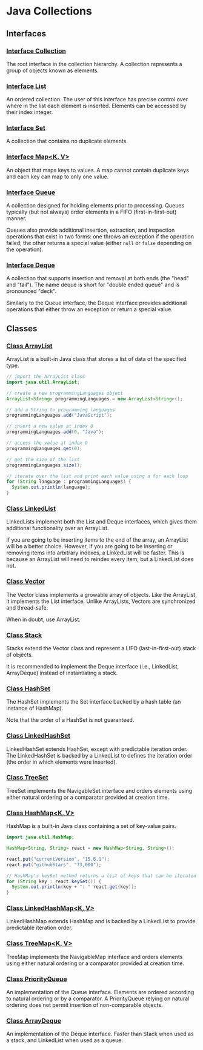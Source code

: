 # Java Collections

## Interfaces

### [Interface Collection<E>](https://docs.oracle.com/javase/8/docs/api/java/util/Collection.html)
The root interface in the collection hierarchy. A collection represents a group of objects known as
elements.

### [Interface List<E>](https://docs.oracle.com/javase/8/docs/api/java/util/List.html)
An ordered collection. The user of this interface has precise control over where in the list each
element is inserted. Elements can be accessed by their index integer.

### [Interface Set<E>](https://docs.oracle.com/javase/8/docs/api/java/util/Set.html)
A collection that contains no duplicate elements.

### [Interface Map<K, V>](https://docs.oracle.com/javase/8/docs/api/java/util/Map.html)
An object that maps keys to values. A map cannot contain duplicate keys and each key can map to only
one value.

### [Interface Queue<E>](https://docs.oracle.com/javase/8/docs/api/java/util/Queue.html)
A collection designed for holding elements prior to processing. Queues typically (but not always)
order elements in a FIFO (first-in-first-out) manner.

Queues also provide additional insertion, extraction, and inspection operations that exist in two
forms: one throws an exception if the operation failed; the other returns a special value (either
`null` or `false` depending on the operation).

### [Interface Deque](https://docs.oracle.com/javase/8/docs/api/java/util/Deque.html)
A collection that supports insertion and removal at both ends (the "head" and "tail"). The name
deque is short for "double ended queue" and is pronounced "deck".

Similarly to the Queue interface, the Deque interface provides additional operations that either
throw an exception or return a special value.

## Classes

### [Class ArrayList<E>](https://docs.oracle.com/javase/8/docs/api/java/util/ArrayList.html)
ArrayList is a built-in Java class that stores a list of data of the specified type.

```java
// import the ArrayList class
import java.util.ArrayList;

// create a new programmingLanguages object
ArrayList<String> programmingLanguages = new ArrayList<String>();

// add a String to programming languages
programmingLanguages.add("JavaScript");

// insert a new value at index 0
programmingLanguages.add(0, "Java");

// access the value at index 0
programmingLanguages.get(0);

// get the size of the list
programmingLanguages.size();

// iterate over the list and print each value using a for each loop
for (String language : programmingLanguages) {
  System.out.println(language);
}
```

### [Class LinkedList<E>](https://docs.oracle.com/javase/8/docs/api/java/util/LinkedList.html)
LinkedLists implement both the List and Deque interfaces, which gives them additional functionality
over an ArrayList.

If you are going to be inserting items to the end of the array, an ArrayList will be a better
choice. However, if you are going to be inserting or removing items into arbitrary indexes, a
LinkedList will be faster. This is because an ArrayList will need to reindex every item; but a
LinkedList does not.

### [Class Vector<E>](https://docs.oracle.com/javase/8/docs/api/java/util/Vector.html)
The Vector class implements a growable array of objects. Like the ArrayList, it implements the List
interface. Unlike ArrayLists, Vectors are synchronized and thread-safe.

When in doubt, use ArrayList.

### [Class Stack<E>](https://docs.oracle.com/javase/8/docs/api/java/util/Stack.html)
Stacks extend the Vector class and represent a LIFO (last-in-first-out) stack of objects.

It is recommended to implement the Deque interface (i.e., LinkedList, ArrayDeque) instead of
instantiating a stack.

### [Class HashSet<E>](https://docs.oracle.com/javase/8/docs/api/java/util/HashSet.html)
The HashSet implements the Set interface backed by a hash table (an instance of HashMap).

Note that the order of a HashSet is not guaranteed.

### [Class LinkedHashSet<E>](https://docs.oracle.com/javase/8/docs/api/java/util/LinkedHashSet.html)
LinkedHashSet extends HashSet, except with predictable iteration order. The LinkedHashSet is backed
by a LinkedList to defines the iteration order (the order in which elements were inserted).

### [Class TreeSet<E>](https://docs.oracle.com/javase/8/docs/api/java/util/TreeSet.html)
TreeSet implements the NavigableSet interface and orders elements using either natural ordering or
a comparator provided at creation time.

### [Class HashMap<K, V>](https://docs.oracle.com/javase/8/docs/api/java/util/HashMap.html)
HashMap is a built-in Java class containing a set of key-value pairs.

```java
import java.util.HashMap;

HashMap<String, String> react = new HashMap<String, String>();

react.put("currentVersion", "15.6.1");
react.put("githubStars", "73,000");

// HashMap's keySet method returns a list of keys that can be iterated over
for (String key : react.keySet()) {
  System.out.println(key + ": " react.get(key));
}
```

### [Class LinkedHashMap<K, V>](https://docs.oracle.com/javase/8/docs/api/java/util/LinkedHashMap.html)
LinkedHashMap extends HashMap and is backed by a LinkedList to provide predictable iteration order.

### [Class TreeMap<K, V>](https://docs.oracle.com/javase/8/docs/api/java/util/TreeMap.html)
TreeMap implements the NavigableMap interface and orders elements using either natural ordering or
a comparator provided at creation time.

### [Class PriorityQueue<E>](https://docs.oracle.com/javase/8/docs/api/java/util/PriorityQueue.html)
An implementation of the Queue interface. Elements are ordered according to natural ordering or by
a comparator. A PriorityQueue relying on natural ordering does not permit insertion of
non-comparable objects.

### [Class ArrayDeque<E>](https://docs.oracle.com/javase/8/docs/api/java/util/ArrayDeque.html)
An implementation of the Deque interface. Faster than Stack when used as a stack, and LinkedList
when used as a queue.
